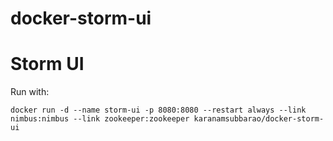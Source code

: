 # docker-storm-ui

# Storm UI

Run with:

```
docker run -d --name storm-ui -p 8080:8080 --restart always --link nimbus:nimbus --link zookeeper:zookeeper karanamsubbarao/docker-storm-ui
